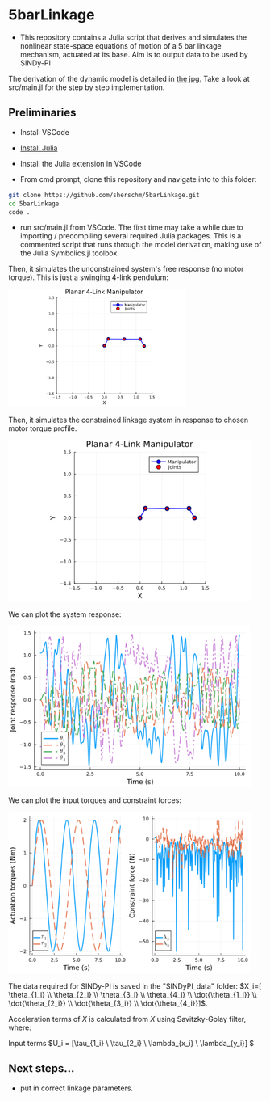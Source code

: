 # 5barLinkage

- This repository contains a Julia script that derives and simulates the nonlinear state-space equations of motion of a 5 bar linkage mechanism, actuated at its base. Aim is to output data to be used by SINDy-PI

The derivation of the dynamic model is detailed in [the jpg.](./hand_derivation.jpg)
Take a look at src/main.jl for the step by step implementation.

## Preliminaries
- Install VSCode

- [Install Julia](https://docs.julialang.org/en/v1/manual/installation/)

- Install the Julia extension in VSCode

- From cmd prompt, clone this repository and navigate into to this folder:
 ```bash
git clone https://github.com/sherschm/5barLinkage.git
cd 5barLinkage
code .
```

- run src/main.jl from VSCode. The first time may take a while due to importing / precompiling several required Julia packages.
This is a commented script that runs through the model derivation, making use of the Julia Symbolics.jl toolbox.

Then, it simulates the unconstrained system's free response (no motor torque). This is just a swinging 4-link pendulum:

 <img src="./plots/unconstrained_system.gif" alt="pendulum_response_gif" width="350"/>
 
Then, it simulates the constrained linkage system in response to chosen motor torque profile.

<img src="./plots/constrained_system.gif" alt="constrained_motion_gif" width="480"/>

We can plot the system response:

<img src="./plots/system_response.png" alt="response_plot" width="480"/>

We can plot the input torques and constraint forces:

<img src="./plots/system_forces.png" alt="forcing_plot" width="480"/>

The data required for SINDy-PI is saved in the "SINDyPI_data" folder: $X_i=[ \theta_{1_i} \\ \theta_{2_i} \\ \theta_{3_i} \\ \theta_{4_i} \\  \dot{\theta_{1_i}} \\ \dot{\theta_{2_i}} \\ \dot{\theta_{3_i}} \\ \dot{\theta_{4_i}}]$.

Acceleration terms of $\dot{X}$ is calculated from $X$ using Savitzky-Golay filter, where: 

Input terms $U_i = [\tau_{1_i} \\ \tau_{2_i} \\ \lambda_{x_i} \\ \lambda_{y_i}] $

## Next steps...
- put in correct linkage parameters.
